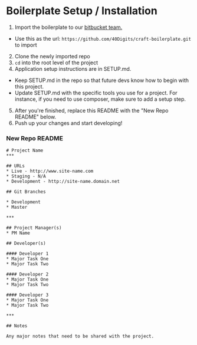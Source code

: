 # Boilerplate Setup / Installation

1. Import the boilerplate to our [bitbucket team.](https://bitbucket.org/repo/import)
  * Use this as the url: `https://github.com/40Digits/craft-boilerplate.git` to import
2. Clone the newly imported repo
3. `cd` into the root level of the project
4. Application setup instructions are in SETUP.md.
  * Keep SETUP.md in the repo so that future devs know how to begin with this project.
  * Update SETUP.md with the specific tools you use for a project. For instance, if you need to use composer, make sure to add a setup step.
5. After you're finished, replace this README with the "New Repo README" below.
6. Push up your changes and start developing!

### New Repo README

```
# Project Name
***

## URLs
* Live - http://www.site-name.com
* Staging - N/A
* Development - http://site-name.domain.net

## Git Branches

* Development
* Master

***

## Project Manager(s)
* PM Name

## Developer(s)

#### Developer 1
* Major Task One
* Major Task Two

#### Developer 2
* Major Task One
* Major Task Two

#### Developer 3
* Major Task One
* Major Task Two

***

## Notes

Any major notes that need to be shared with the project.
```
